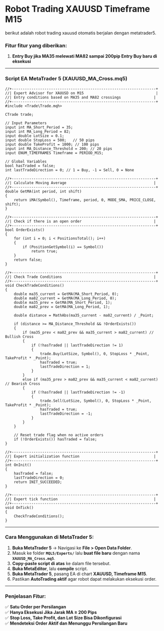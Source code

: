 # Robot Trading XAUUSD Timeframe M15 
berikut adalah robot trading xauusd otomatis berjalan dengan metatrader5.

### **Fitur fitur yang diberikan:**
   1. **Entry Buy jika MA35 melewati MA82 sampai 200pip Entry Buy baru di eksekusi**


---

### **Script EA MetaTrader 5 (XAUUSD_MA_Cross.mq5)**
```mq5
//+------------------------------------------------------------------+
//| Expert Advisor for XAUUSD on M15                                 |
//| Entry conditions based on MA35 and MA82 crossings               |
//+------------------------------------------------------------------+
#include <Trade\Trade.mqh>

CTrade trade;

// Input Parameters
input int MA_Short_Period = 35;
input int MA_Long_Period = 82;
input double LotSize = 0.1;
input double StopLoss = 500;   // 50 pips
input double TakeProfit = 1000; // 100 pips
input int MA_Distance_Threshold = 200; // 20 pips
input ENUM_TIMEFRAMES Timeframe = PERIOD_M15;

// Global Variables
bool hasTraded = false;
int lastTradeDirection = 0; // 1 = Buy, -1 = Sell, 0 = None

//+------------------------------------------------------------------+
//| Calculate Moving Average                                        |
//+------------------------------------------------------------------+
double GetMA(int period, int shift)
{
    return iMA(Symbol(), Timeframe, period, 0, MODE_SMA, PRICE_CLOSE, shift);
}

//+------------------------------------------------------------------+
//| Check if there is an open order                                 |
//+------------------------------------------------------------------+
bool OrderExists()
{
    for (int i = 0; i < PositionsTotal(); i++)
    {
        if (PositionGetSymbol(i) == Symbol())
            return true;
    }
    return false;
}

//+------------------------------------------------------------------+
//| Check Trade Conditions                                          |
//+------------------------------------------------------------------+
void CheckTradeConditions()
{
    double ma35_current = GetMA(MA_Short_Period, 0);
    double ma82_current = GetMA(MA_Long_Period, 0);
    double ma35_prev = GetMA(MA_Short_Period, 1);
    double ma82_prev = GetMA(MA_Long_Period, 1);
    
    double distance = MathAbs(ma35_current - ma82_current) / _Point;

    if (distance >= MA_Distance_Threshold && !OrderExists()) 
    {
        if (ma35_prev < ma82_prev && ma35_current > ma82_current) // Bullish Cross
        {
            if (!hasTraded || lastTradeDirection != 1) 
            {
                trade.Buy(LotSize, Symbol(), 0, StopLoss * _Point, TakeProfit * _Point);
                hasTraded = true;
                lastTradeDirection = 1;
            }
        } 
        else if (ma35_prev > ma82_prev && ma35_current < ma82_current) // Bearish Cross
        {
            if (!hasTraded || lastTradeDirection != -1) 
            {
                trade.Sell(LotSize, Symbol(), 0, StopLoss * _Point, TakeProfit * _Point);
                hasTraded = true;
                lastTradeDirection = -1;
            }
        }
    }

    // Reset trade flag when no active orders
    if (!OrderExists()) hasTraded = false;
}

//+------------------------------------------------------------------+
//| Expert initialization function                                  |
//+------------------------------------------------------------------+
int OnInit()
{
    hasTraded = false;
    lastTradeDirection = 0;
    return INIT_SUCCEEDED;
}

//+------------------------------------------------------------------+
//| Expert tick function                                            |
//+------------------------------------------------------------------+
void OnTick()
{
    CheckTradeConditions();
}
```

---

### **Cara Menggunakan di MetaTrader 5:**
1. **Buka MetaTrader 5** → Navigasi ke **File > Open Data Folder**.  
2. Masuk ke folder **`MQL5/Experts/`** lalu **buat file baru** dengan nama **`XAUUSD_MA_Cross.mq5`**.  
3. **Copy-paste script di atas** ke dalam file tersebut.  
4. **Buka MetaEditor**, lalu **compile** script.  
5. **Buka MetaTrader 5**, pasang EA di chart **XAUUSD, Timeframe M15**.  
6. Pastikan **AutoTrading aktif** agar robot dapat melakukan eksekusi order.  

---

### **Penjelasan Fitur:**
✅ **Satu Order per Persilangan**  
✅ **Hanya Eksekusi Jika Jarak MA ≥ 200 Pips**  
✅ **Stop Loss, Take Profit, dan Lot Size Bisa Dikonfigurasi**  
✅ **Mendeteksi Order Aktif dan Menunggu Persilangan Baru**  

